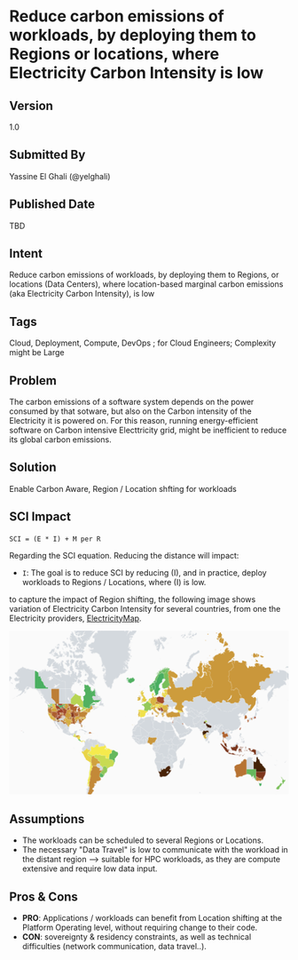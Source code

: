 # Reduce carbon emissions of workloads, by deploying them to Regions or locations, where Electricity Carbon Intensity is low
## Version
1.0

## Submitted By
Yassine El Ghali (@yelghali)

## Published Date
TBD

## Intent
Reduce carbon emissions of workloads, by deploying them to Regions, or locations (Data Centers), where location-based marginal carbon emissions (aka Electricity Carbon Intensity), is low

## Tags
Cloud, Deployment, Compute, DevOps ; for Cloud Engineers; Complexity might be Large

## Problem
The carbon emissions of a software system depends on the power consumed by that sotware, but also on the Carbon intensity of the Electricity it is powered on. For this reason, running energy-efficient software on Carbon intensive Electtricity grid, might be inefficient to reduce its global carbon emissions. 

## Solution
Enable Carbon Aware, Region / Location shfting for workloads

## SCI Impact
`SCI = (E * I) + M per R`

Regarding the SCI equation. Reducing the distance will impact:

- `I`: The goal is to reduce SCI by reducing (I), and in practice, deploy workloads to Regions  / Locations, where (I) is low.

to capture the impact of Region shifting, the following image shows variation of Electricity Carbon Intensity for several countries, from one the Electricity providers, [ElectricityMap](https://app.electricitymaps.com/map).

![zez](./media/region-shift.png)


## Assumptions
* The workloads can be scheduled to several Regions or Locations.
* The necessary "Data Travel" is low to communicate with the workload in the distant region --> suitable for HPC workloads, as they are compute extensive and require low data input.


## Pros & Cons
- **PRO**: Applications / workloads can benefit from Location shifting at the Platform Operating level, without requiring change to their code.
- **CON**: sovereignty & residency constraints, as well as technical difficulties (network communication, data travel..). 
